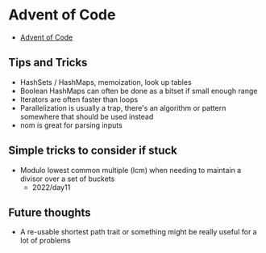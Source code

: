 # Advent of Code

* [Advent of Code](https://adventofcode.com/)

## Tips and Tricks

* HashSets / HashMaps, memoization, look up tables
* Boolean HashMaps can often be done as a bitset if small enough range
* Iterators are often faster than loops
* Parallelization is usually a trap, there's an algorithm or pattern somewhere that should be used instead
* nom is great for parsing inputs

## Simple tricks to consider if stuck

* Modulo lowest common multiple (lcm) when needing to maintain a divisor over a set of buckets
  * 2022/day11

## Future thoughts

* A re-usable shortest path trait or something might be really useful for a lot of problems
